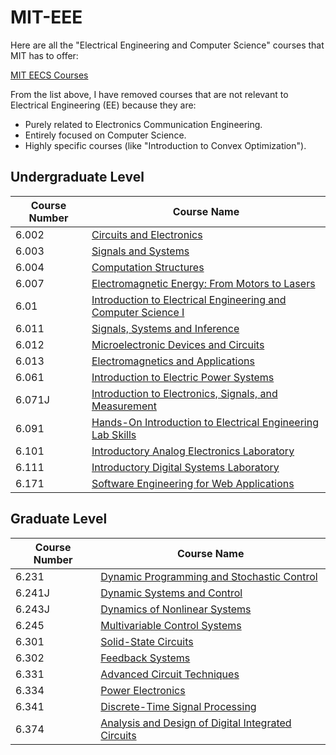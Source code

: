 # MIT-EEE

Here are all the "Electrical Engineering and Computer Science" courses that MIT has to offer:

[MIT EECS Courses](https://ocw.mit.edu/search/?d=Electrical%20Engineering%20and%20Computer%20Science&s=department_course_numbers.sort_coursenum&type=course&u=compact)

From the list above, I have removed courses that are not relevant to Electrical Engineering (EE) because they are:

- Purely related to Electronics Communication Engineering.
- Entirely focused on Computer Science.
- Highly specific courses (like "Introduction to Convex Optimization").


Undergraduate Level
-------------------

| Course Number | Course Name |
|---------------|-------------|
| 6.002 | [Circuits and Electronics](https://ocw.mit.edu/search/?q=6.002) |
| 6.003 | [Signals and Systems](https://ocw.mit.edu/search/?q=6.003) |
| 6.004 | [Computation Structures](https://ocw.mit.edu/search/?q=6.004) |
| 6.007 | [Electromagnetic Energy: From Motors to Lasers](https://ocw.mit.edu/search/?q=6.007) |
| 6.01  | [Introduction to Electrical Engineering and Computer Science I](https://ocw.mit.edu/search/?q=6.01) |
| 6.011 | [Signals, Systems and Inference](https://ocw.mit.edu/search/?q=6.011) |
| 6.012 | [Microelectronic Devices and Circuits](https://ocw.mit.edu/search/?q=6.012) |
| 6.013 | [Electromagnetics and Applications](https://ocw.mit.edu/search/?q=6.013) |
| 6.061 | [Introduction to Electric Power Systems](https://ocw.mit.edu/search/?q=6.061) |
| 6.071J | [Introduction to Electronics, Signals, and Measurement](https://ocw.mit.edu/search/?q=6.071J) |
| 6.091 | [Hands-On Introduction to Electrical Engineering Lab Skills](https://ocw.mit.edu/search/?q=6.091) |
| 6.101 | [Introductory Analog Electronics Laboratory](https://ocw.mit.edu/search/?q=6.101) |
| 6.111 | [Introductory Digital Systems Laboratory](https://ocw.mit.edu/search/?q=6.111) |
| 6.171 | [Software Engineering for Web Applications](https://ocw.mit.edu/search/?q=6.171) |

Graduate Level
--------------

| Course Number | Course Name |
|---------------|-------------|
| 6.231 | [Dynamic Programming and Stochastic Control](https://ocw.mit.edu/search/?q=6.231) |
| 6.241J | [Dynamic Systems and Control](https://ocw.mit.edu/search/?q=6.241J) |
| 6.243J | [Dynamics of Nonlinear Systems](https://ocw.mit.edu/search/?q=6.243J) |
| 6.245 | [Multivariable Control Systems](https://ocw.mit.edu/search/?q=6.245) |
| 6.301 | [Solid-State Circuits](https://ocw.mit.edu/search/?q=6.301) |
| 6.302 | [Feedback Systems](https://ocw.mit.edu/search/?q=6.302) |
| 6.331 | [Advanced Circuit Techniques](https://ocw.mit.edu/search/?q=6.331) |
| 6.334 | [Power Electronics](https://ocw.mit.edu/search/?q=6.334) |
| 6.341 | [Discrete-Time Signal Processing](https://ocw.mit.edu/search/?q=6.341) |
| 6.374 | [Analysis and Design of Digital Integrated Circuits](https://ocw.mit.edu/search/?q=6.374) |
